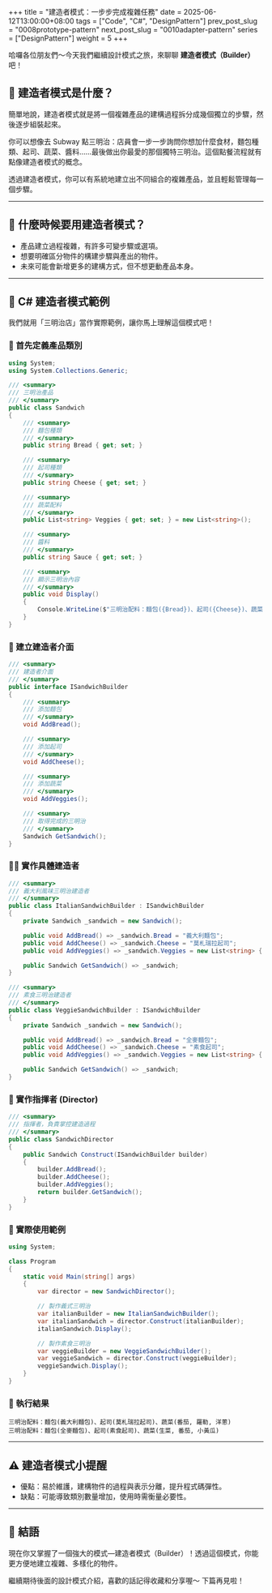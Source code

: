 +++
title = "建造者模式：一步步完成複雜任務"
date = 2025-06-12T13:00:00+08:00
tags = ["Code", "C#", "DesignPattern"]
prev_post_slug = "0008prototype-pattern"
next_post_slug = "0010adapter-pattern"
series = ["DesignPattern"]
weight = 5
+++

哈囉各位朋友們～今天我們繼續設計模式之旅，來聊聊 **建造者模式（Builder）** 吧！

## 🌟 建造者模式是什麼？

簡單地說，建造者模式就是將一個複雜產品的建構過程拆分成幾個獨立的步驟，然後逐步組裝起來。

你可以想像去 Subway 點三明治：店員會一步一步詢問你想加什麼食材，麵包種類、起司、蔬菜、醬料……最後做出你最愛的那個獨特三明治。這個點餐流程就有點像建造者模式的概念。

透過建造者模式，你可以有系統地建立出不同組合的複雜產品，並且輕鬆管理每一個步驟。

---

## 🤔 什麼時候要用建造者模式？

- 產品建立過程複雜，有許多可變步驟或選項。
- 想要明確區分物件的構建步驟與產出的物件。
- 未來可能會新增更多的建構方式，但不想更動產品本身。

---

## 🥪 C# 建造者模式範例

我們就用「三明治店」當作實際範例，讓你馬上理解這個模式吧！

### 🥖 首先定義產品類別

```csharp
using System;
using System.Collections.Generic;

/// <summary>
/// 三明治產品
/// </summary>
public class Sandwich
{
    /// <summary>
    /// 麵包種類
    /// </summary>
    public string Bread { get; set; }

    /// <summary>
    /// 起司種類
    /// </summary>
    public string Cheese { get; set; }

    /// <summary>
    /// 蔬菜配料
    /// </summary>
    public List<string> Veggies { get; set; } = new List<string>();

    /// <summary>
    /// 醬料
    /// </summary>
    public string Sauce { get; set; }

    /// <summary>
    /// 顯示三明治內容
    /// </summary>
    public void Display()
    {
        Console.WriteLine($"三明治配料：麵包({Bread})、起司({Cheese})、蔬菜({string.Join(", ", Veggies)})");
    }
}
```

### 🔨 建立建造者介面

```csharp
/// <summary>
/// 建造者介面
/// </summary>
public interface ISandwichBuilder
{
    /// <summary>
    /// 添加麵包
    /// </summary>
    void AddBread();

    /// <summary>
    /// 添加起司
    /// </summary>
    void AddCheese();

    /// <summary>
    /// 添加蔬菜
    /// </summary>
    void AddVeggies();

    /// <summary>
    /// 取得完成的三明治
    /// </summary>
    Sandwich GetSandwich();
}
```

### 👨‍🍳 實作具體建造者

```csharp
/// <summary>
/// 義大利風味三明治建造者
/// </summary>
public class ItalianSandwichBuilder : ISandwichBuilder
{
    private Sandwich _sandwich = new Sandwich();

    public void AddBread() => _sandwich.Bread = "義大利麵包";
    public void AddCheese() => _sandwich.Cheese = "莫札瑞拉起司";
    public void AddVeggies() => _sandwich.Veggies = new List<string> { "番茄", "羅勒", "洋蔥" };

    public Sandwich GetSandwich() => _sandwich;
}

/// <summary>
/// 素食三明治建造者
/// </summary>
public class VeggieSandwichBuilder : ISandwichBuilder
{
    private Sandwich _sandwich = new Sandwich();

    public void AddBread() => _sandwich.Bread = "全麥麵包";
    public void AddCheese() => _sandwich.Cheese = "素食起司";
    public void AddVeggies() => _sandwich.Veggies = new List<string> { "生菜", "番茄", "小黃瓜" };

    public Sandwich GetSandwich() => _sandwich;
}
```

### 👷 實作指揮者 (Director)

```csharp
/// <summary>
/// 指揮者，負責掌控建造過程
/// </summary>
public class SandwichDirector
{
    public Sandwich Construct(ISandwichBuilder builder)
    {
        builder.AddBread();
        builder.AddCheese();
        builder.AddVeggies();
        return builder.GetSandwich();
    }
}
```

### 🚀 實際使用範例

```csharp
using System;

class Program
{
    static void Main(string[] args)
    {
        var director = new SandwichDirector();

        // 製作義式三明治
        var italianBuilder = new ItalianSandwichBuilder();
        var italianSandwich = director.Construct(italianBuilder);
        italianSandwich.Display();

        // 製作素食三明治
        var veggieBuilder = new VeggieSandwichBuilder();
        var veggieSandwich = director.Construct(veggieBuilder);
        veggieSandwich.Display();
    }
}
```

### 🎯 執行結果

```
三明治配料：麵包(義大利麵包)、起司(莫札瑞拉起司)、蔬菜(番茄, 羅勒, 洋蔥)
三明治配料：麵包(全麥麵包)、起司(素食起司)、蔬菜(生菜, 番茄, 小黃瓜)
```

---

## ⚠️ 建造者模式小提醒

- 優點：易於維護，建構物件的過程與表示分離，提升程式碼彈性。
- 缺點：可能導致類別數量增加，使用時需衡量必要性。

---

## 🎉 結語

現在你又掌握了一個強大的模式—建造者模式（Builder）！透過這個模式，你能更方便地建立複雜、多樣化的物件。

繼續期待後面的設計模式介紹，喜歡的話記得收藏和分享喔～ 下篇再見啦！
